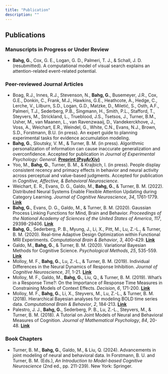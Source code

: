 ```yaml
---
title: "Publication"
description: ""
---
```


## Publications

### Manuscripts in Progress or Under Review
 * **Bahg, G.**, Cox, G. E., Logan, G. D., Palmeri, T. J., & Schall, J. D. (resubmitted). A computational model of visual search explains an attention-related event-related potential.

### Peer-reviewed Journal Articles
 * Boag, R.J., Innes, R.J., Stevenson, N., **Bahg, G.**, Busemeyer, J.R., Cox, G.E., Donkin, C., Frank, M.J., Hawkins, G.E., Heathcote, A., Hedge, C., Lerche, V., Lilburn, S.D., Logan, G.D., Matzke, D., Miletić, S., Osth, A.F., Palmeri, T.J., Sederberg, P.B., Singmann, H., Smith, P.L., Stafford, T., Steyvers, M., Strickland, L., Trueblood, J.S., Tsetsos, J., Turner, B.M., Usher, M., van Maanen, L., van Ravenzwaaij, D., Vandekerckhove, J., Voss, A., Weichart, E.R., Weindel, G., White, C.N., Evans, N.J., Brown, S.D., Forstmann, B.U. (in press). An expert guide to planning experimental tasks for evidence accumulation modeling.
 * **Bahg, G.**, Sloutsky, V. M., & Turner, B. M. (in press). Algorithmic personalization of information can cause inaccurate generalization and overconfidence. Accepted for publication in *Journal of Experimental Psychology: General*. [**Preprint (PsyArXiv)**](https://osf.io/preprints/psyarxiv/yahvf_v1)
 * Yoo, M., **Bahg, G.**, Turner, B. M., \& Krajbich, I. (in press). People display consistent recency and primacy effects in behavior and neural activity across perceptual and value-based judgments. Accepted for publication in *Cognitive, Affective, \& Behavioral Neuroscience*.
 * Weichart, E. R., Evans, D. G., Galdo, M., **Bahg, G.**, & Turner, B. M. (2022). Distributed Neural Systems Enable Flexible Attention Updating during Category Learning. *Journal of Cognitive Neuroscience*, *34*, 1761-1779. [**Link**](https://direct.mit.edu/jocn/article/34/10/1761/111609/Distributed-Neural-Systems-Support-Flexible)
 * **Bahg, G.**, Evans, D. G., Galdo, M., & Turner, B. M. (2020). Gaussian Process Linking Functions for Mind, Brain and Behavior. *Proceedings of the National Academy of Sciences of the United States of America*, *117*, 29398-29406. [**Link**](https://www.pnas.org/doi/full/10.1073/pnas.1912342117)
 * **Bahg, G.**, Sederberg, P. B., Myung, J., Li, X., Pitt, M., Lu, Z.-L., \& Turner, B. M. (2020). Real-time Adaptive Design Optimization within Functional MRI Experiments. *Computational Brain & Behavior*, *3*, 400-429. [**Link**](https://link.springer.com/article/10.1007/s42113-020-00079-7)
 * Galdo, M., **Bahg, G.**, \& Turner, B. M. (2020). Variational Bayesian Methods for Cognitive Science. *Psychological Methods*, *25*, 535-559. [**Link**](https://psycnet.apa.org/record/2019-60516-001)
 * Molloy, M. F., **Bahg, G.**, Lu, Z.-L., \& Turner, B. M. (2019). Individual Differences in the Neural Dynamics of Response Inhibition. *Journal of Cognitive Neuroscience*, *31*, 1-21. [**Link**](https://direct.mit.edu/jocn/article/31/12/1976/95359/Individual-Differences-in-the-Neural-Dynamics-of)
 * Molloy, M. F., Galdo, M., **Bahg, G.**, Liu, Q., \& Turner, B. M. (2019). What’s in a Response Time?: On the Importance of Response Time Measures in Constraining Models of Context Effects. *Decision*, *6*, 171-200. [**Link**](https://psycnet.apa.org/record/2018-33269-001) 
 * Molloy, M. F., **Bahg, G.**, Li, X., Steyvers, M., Lu, Z.-L., \& Turner, B. M. (2018). Hierarchical Bayesian analyses for modeling BOLD time series data. *Computational Brain & Behavior*, *2*, 184-213. [**Link**](https://link.springer.com/article/10.1007/s42113-018-0013-5)
 * Palestro, J. J., **Bahg, G.**, Sederberg, P. B., Lu, Z.-L., Steyvers, M., \& Turner, B. M. (2018). A Tutorial on Joint Models of Neural and Behavioral Measures of Cognition. *Journal of Mathematical Psychology*, *84*, 20-48. [**Link**](https://www.sciencedirect.com/science/article/pii/S0022249617301335)

### Book Chapters
 * Turner, B. M., **Bahg, G.**, Galdo, M., \& Liu, Q. (2024). Advancements in joint modeling of neural and behavioral data. In Forstmann, B. U. and Turner, B. M. (Eds.), *An Introduction to Model-based Cognitive Neuroscience* (2nd ed., pp. 211-239). New York: Springer.
